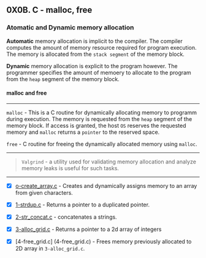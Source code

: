 ## 0X0B. C - malloc, free

### Atomatic and Dynamic memory allocation

**Automatic** memory allocation is implicit to the compiler. The compiler computes the amount of memory resource required for program execution.
The memory is allocated from the `stack segment` of the memory block. 

**Dynamic** memory allocation is explicit to the program however. The programmer specifies the amount of memoery to allocate to the program from the `heap` segment of the memory block.

#### malloc and free

---

`malloc` - This is a C routine for dynamically allocating memory to programm during execution. The memory is requested from the `heap` segment of the memory block.
If access is granted, the host `OS` reserves the requested memory and `malloc`  returns a `pointer` to the reserved space.

`free` - C routine for freeing the dynamically allocated memory using `malloc`.

---

> `Valgrind` - a utility used for validating memory allocation and analyze memory leaks is useful for such tasks.

---
- [x] [o-create_array.c](0-create_array.c) - Creates and dynamically assigns memory to an array from given characters.

- [x] [1-strdup.c](1-strdup.c) - Returns a pointer to a duplicated pointer.

- [x] [2-str_concat.c](2-str_concat.c) - concatenates a strings.

- [x] [3-alloc_grid.c](3-alloc_grid.c) - Returns a pointer to a 2d array of integers

- [x] [4-free_grid.c] (4-free_grid.c) - Frees memory previously allocated to 2D array in `3-alloc_grid.c`.
